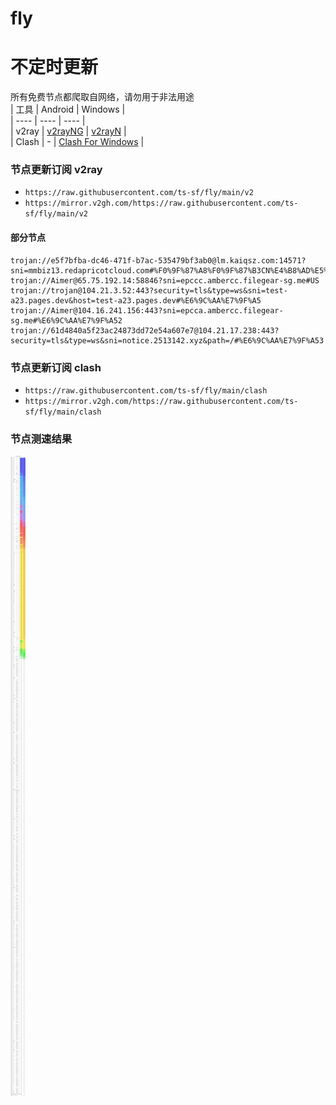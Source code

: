 # fly
# 不定时更新
所有免费节点都爬取自网络，请勿用于非法用途  
|  工具  | Android  | Windows  |  
|  ----  | ----   | ----  |  
| v2ray  | [v2rayNG](https://github.com/2dust/v2rayNG/releases) | [v2rayN](https://github.com/2dust/v2rayN/releases) |  
| Clash  | - | [Clash For Windows](https://github.com/2dust/clashN/releases) | 
  
### 节点更新订阅  v2ray
- `https://raw.githubusercontent.com/ts-sf/fly/main/v2`  
- `https://mirror.v2gh.com/https://raw.githubusercontent.com/ts-sf/fly/main/v2`  

#### 部分节点  
``` 
trojan://e5f7bfba-dc46-471f-b7ac-535479bf3ab0@lm.kaiqsz.com:14571?sni=mmbiz13.redapricotcloud.com#%F0%9F%87%A8%F0%9F%87%B3CN%E4%B8%AD%E5%9B%BD
trojan://Aimer@65.75.192.14:58846?sni=epccc.ambercc.filegear-sg.me#US
trojan://trojan@104.21.3.52:443?security=tls&type=ws&sni=test-a23.pages.dev&host=test-a23.pages.dev#%E6%9C%AA%E7%9F%A5
trojan://Aimer@104.16.241.156:443?sni=epcca.ambercc.filegear-sg.me#%E6%9C%AA%E7%9F%A52
trojan://61d4840a5f23ac24873dd72e54a607e7@104.21.17.238:443?security=tls&type=ws&sni=notice.2513142.xyz&path=/#%E6%9C%AA%E7%9F%A53
```
### 节点更新订阅  clash
- `https://raw.githubusercontent.com/ts-sf/fly/main/clash`  
- `https://mirror.v2gh.com/https://raw.githubusercontent.com/ts-sf/fly/main/clash`  

### 节点测速结果
![image](traffic.png)
